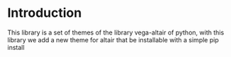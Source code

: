 # Introduction

This library is a set of themes of the library vega-altair of python, with this
library we add a new theme for altair that be installable with a simple pip install